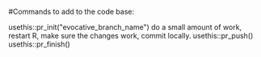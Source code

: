 #Commands to add to the code base:

usethis::pr_init("evocative_branch_name")
do a small amount of work, restart R, make sure the changes work, commit locally.
usethis::pr_push()
usethis::pr_finish()
